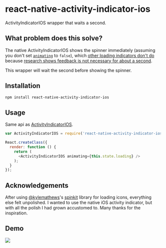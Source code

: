 # react-native-activity-indicator-ios

ActivityIndicatorIOS wrapper that waits a second.

## What problem does this solve?
The native ActivityIndicatorIOS shows the spinner immediately (assuming you don't set [`animating`](http://facebook.github.io/react-native/docs/activityindicatorios.html#animating) to `false`), which [other loading indicators don't do](https://github.com/KyleAMathews/react-spinkit#fades-in-spinners-after-one-second) because [research shows feedback is not necessary for about a second](http://www.nngroup.com/articles/response-times-3-important-limits/).

This wrapper will wait the second before showing the spinner.

## Installation
```bash
npm install react-native-activity-indicator-ios
```


## Usage

Same api as [ActivityIndicatorIOS](http://facebook.github.io/react-native/docs/activityindicatorios.html#content).


```js
var ActivityIndicatorIOS = require('react-native-activity-indicator-ios');

React.createClass({
  render: function () {
    return (
      <ActivityIndicatorIOS animating={this.state.loading} />
    );
  }
});
```


## Acknowledgements

After using [@kylemathews](https://twitter.com/kylemathews)'s [spinkit](https://github.com/KyleAMathews/react-spinkit) library for loading icons, everything else felt unpolished. I wanted to use the native iOS activity indicator, but with all the polish I had grown accustomed to. Many thanks for the inspiration.

## Demo

![](https://cloud.githubusercontent.com/assets/295678/7669058/0c5f3726-fc13-11e4-9ed6-05fa07d3066a.gif)
